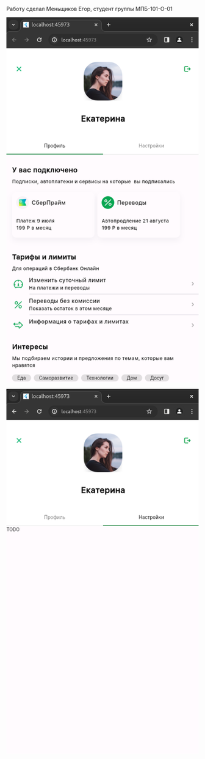 Работу сделал Меньщиков Егор, студент группы МПБ-101-О-01

![alt text](image.png)

![alt text](image-1.png)